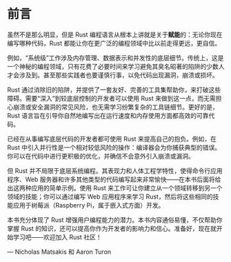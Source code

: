 # 前言

虽然不是那么明显，但是 Rust 编程语言从根本上讲就是关于**赋能**的：无论你现在编写哪种代码，Rust 都能让你在更广泛的编程领域中比以前走得更远，更自信。

例如，“系统级”工作涉及内存管理、数据表示和并发性的底层细节。传统上，这是一个神秘的编程领域，只有花费了必要时间来学习避免其臭名昭著的陷阱的少数人才会涉及到。甚至那些实践者也要谨慎行事，以免代码出现漏洞，崩溃或损坏。

Rust 通过消除旧的陷阱，并提供了一套友好、完善的工具集帮助你，来打破这些障碍。需要“深入”到较底层控制的开发者可以使用 Rust 来做到这一点，而无需担心崩溃或安全漏洞的常见风险，也无需学习纷繁复杂的工具链细节。更好的是，Rust 语言旨在引导你自然地编写出在运行速度和内存使用方面都高效的可靠代码。

已经在从事编写底层代码的开发者都可使用 Rust 来提高自己的抱负。例如，在 Rust 中引入并行性是一个相对较低风险的操作：编译器会为你捕获典型的错误。你可以在代码中进行更积极的优化，并确信不会意外引入崩溃或漏洞。

但 Rust 并不局限于底层系统编程。其表现力和人体工程学特性，使得命令行应用程序、Web 服务器和许多其他类型的代码编写起来非常愉快——在本书后面将给出这两种应用的简单示例。使用 Rust 来工作可让你建立从一个领域转移到另一个领域的技能；你可以通过编写 Web 应用程序来学习 Rust，然后将这些相同的技能应用于树莓派（Raspberry Pi，属于嵌入式方面）开发。

本书充分体现了 Rust 增强用户编程能力的潜力。本书内容通俗易懂，不仅帮助你掌握 Rust 的知识，还可以提高你作为开发者的影响力和信心。准备好，现在就开始学习吧——欢迎加入 Rust 社区！

— Nicholas Matsakis 和 Aaron Turon
